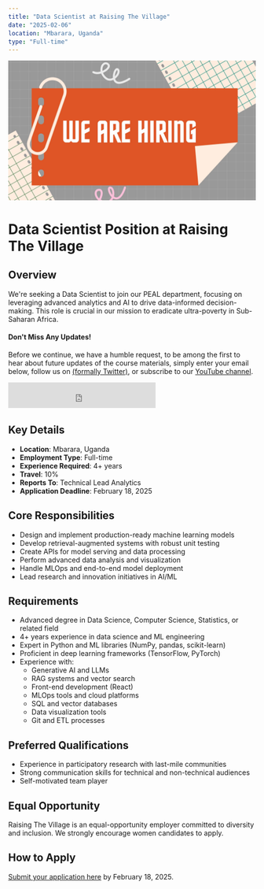 ```yaml
---
title: "Data Scientist at Raising The Village"
date: "2025-02-06"
location: "Mbarara, Uganda"
type: "Full-time"
---
```


![Image by DATAIDEA](./thumbnail.jpg)

# Data Scientist Position at Raising The Village

## Overview

We're seeking a Data Scientist to join our PEAL department, focusing on leveraging advanced analytics and AI to drive data-informed decision-making. This role is crucial in our mission to eradicate ultra-poverty in Sub-Saharan Africa.

<!-- Newsletter -->
<div class="newsletter">
<div class="newsletter-heading">
<h4><i class="bi bi-info-circle-fill"></i> Don't Miss Any Updates!</h4>
</div>
<div class="newsletter-body">
<p>
Before we continue, we have a humble request, to be among the first to hear about future updates of the course materials, simply enter your email below, follow us on <a href="https://x.com/dataideaorg"><i class="bi bi-twitter-x"></i>
(formally Twitter)</a>, or subscribe to our <a href="https://www.youtube.com/@dataideascience"><i class="bi bi-youtube"></i> YouTube channel</a>.
</p>
<iframe class="newsletter-frame" src="https://embeds.beehiiv.com/5fc7c425-9c7e-4e08-a514-ad6c22beee74?slim=true" data-test-id="beehiiv-embed" height="52" frameborder="0" scrolling="no">
</iframe>
</div>
</div>

## Key Details

- **Location**: Mbarara, Uganda
- **Employment Type**: Full-time
- **Experience Required**: 4+ years
- **Travel**: 10%
- **Reports To**: Technical Lead Analytics
- **Application Deadline**: February 18, 2025

## Core Responsibilities

- Design and implement production-ready machine learning models
- Develop retrieval-augmented systems with robust unit testing
- Create APIs for model serving and data processing
- Perform advanced data analysis and visualization
- Handle MLOps and end-to-end model deployment
- Lead research and innovation initiatives in AI/ML

## Requirements

- Advanced degree in Data Science, Computer Science, Statistics, or related field
- 4+ years experience in data science and ML engineering
- Expert in Python and ML libraries (NumPy, pandas, scikit-learn)
- Proficient in deep learning frameworks (TensorFlow, PyTorch)
- Experience with:
  - Generative AI and LLMs
  - RAG systems and vector search
  - Front-end development (React)
  - MLOps tools and cloud platforms
  - SQL and vector databases
  - Data visualization tools
  - Git and ETL processes

## Preferred Qualifications

- Experience in participatory research with last-mile communities
- Strong communication skills for technical and non-technical audiences
- Self-motivated team player

## Equal Opportunity

Raising The Village is an equal-opportunity employer committed to diversity and inclusion. We strongly encourage women candidates to apply.

## How to Apply

[Submit your application here](https://docs.google.com/forms/d/e/1FAIpQLScgHYgCZpVD1Zq5z8WVWg5KP0wZoYw2TBsGIS38PgWLkD40SQ/viewform) by February 18, 2025.
